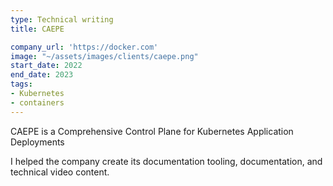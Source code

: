 ```yaml
---
type: Technical writing
title: CAEPE

company_url: 'https://docker.com'
image: "~/assets/images/clients/caepe.png"
start_date: 2022
end_date: 2023
tags:
- Kubernetes
- containers
---
```


CAEPE is a Comprehensive Control Plane for Kubernetes Application Deployments

I helped the company create its documentation tooling, documentation, and technical video content.
